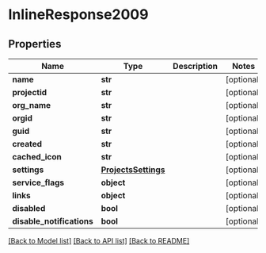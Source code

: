 # InlineResponse2009

## Properties
Name | Type | Description | Notes
------------ | ------------- | ------------- | -------------
**name** | **str** |  | [optional] 
**projectid** | **str** |  | [optional] 
**org_name** | **str** |  | [optional] 
**orgid** | **str** |  | [optional] 
**guid** | **str** |  | [optional] 
**created** | **str** |  | [optional] 
**cached_icon** | **str** |  | [optional] 
**settings** | [**ProjectsSettings**](ProjectsSettings.md) |  | [optional] 
**service_flags** | **object** |  | [optional] 
**links** | **object** |  | [optional] 
**disabled** | **bool** |  | [optional] 
**disable_notifications** | **bool** |  | [optional] 

[[Back to Model list]](../README.md#documentation-for-models) [[Back to API list]](../README.md#documentation-for-api-endpoints) [[Back to README]](../README.md)



